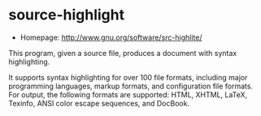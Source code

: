 # source-highlight

* Homepage: http://www.gnu.org/software/src-highlite/

This program, given a source file, produces a document with syntax
 highlighting.

 It supports syntax highlighting for over 100 file formats, including major
 programming languages, markup formats, and configuration file formats.
 For output, the following formats are supported: HTML, XHTML, LaTeX,
 Texinfo, ANSI color escape sequences, and DocBook.
